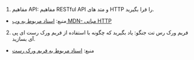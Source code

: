 1. مفاهیم API: مفاهیم RESTful API و متد های HTTP را فرا بگیرید.
- منبع: [اسناد مربوط به وب MDN- مبانی HTTP](https://developer.mozilla.org/en-US/docs/Web/HTTP)
2. فریم ورک رس تت جنگو: یاد بگیرید که چگونه با استفاده از فریم ورک رست ای پی آی بسازید.
- منبع: [اسناد مربوط به فریم ورک رست](https://restfulapi.net/)
